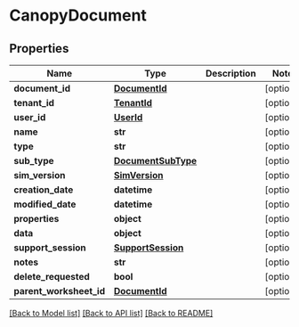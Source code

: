 # CanopyDocument

## Properties
Name | Type | Description | Notes
------------ | ------------- | ------------- | -------------
**document_id** | [**DocumentId**](DocumentId.md) |  | [optional] 
**tenant_id** | [**TenantId**](TenantId.md) |  | [optional] 
**user_id** | [**UserId**](UserId.md) |  | [optional] 
**name** | **str** |  | [optional] 
**type** | **str** |  | [optional] 
**sub_type** | [**DocumentSubType**](DocumentSubType.md) |  | [optional] 
**sim_version** | [**SimVersion**](SimVersion.md) |  | [optional] 
**creation_date** | **datetime** |  | [optional] 
**modified_date** | **datetime** |  | [optional] 
**properties** | **object** |  | [optional] 
**data** | **object** |  | [optional] 
**support_session** | [**SupportSession**](SupportSession.md) |  | [optional] 
**notes** | **str** |  | [optional] 
**delete_requested** | **bool** |  | [optional] 
**parent_worksheet_id** | [**DocumentId**](DocumentId.md) |  | [optional] 

[[Back to Model list]](../README.md#documentation-for-models) [[Back to API list]](../README.md#documentation-for-api-endpoints) [[Back to README]](../README.md)


